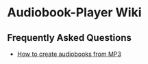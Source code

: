 # Audiobook-Player Wiki

## Frequently Asked Questions

- [How to create audiobooks from MP3](faq/how-to-create)